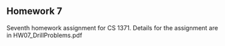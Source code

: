 ## Homework 7

Seventh homework assignment for CS 1371. Details for the assignment are in HW07_DrillProblems.pdf
